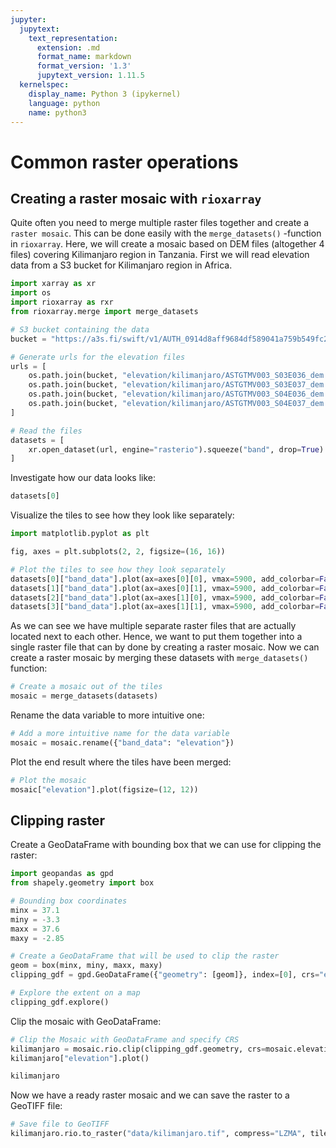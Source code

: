 ```yaml
---
jupyter:
  jupytext:
    text_representation:
      extension: .md
      format_name: markdown
      format_version: '1.3'
      jupytext_version: 1.11.5
  kernelspec:
    display_name: Python 3 (ipykernel)
    language: python
    name: python3
---
```


# Common raster operations


## Creating a raster mosaic with `rioxarray`

Quite often you need to merge multiple raster files together and create a `raster mosaic`. This can be done easily with the `merge_datasets()` -function in `rioxarray`.
Here, we will create a mosaic based on DEM files (altogether 4 files) covering Kilimanjaro region in Tanzania. First we will read elevation data from a S3 bucket for Kilimanjaro region in Africa.

```python
import xarray as xr
import os
import rioxarray as rxr
from rioxarray.merge import merge_datasets

# S3 bucket containing the data
bucket = "https://a3s.fi/swift/v1/AUTH_0914d8aff9684df589041a759b549fc2/PythonGIS"

# Generate urls for the elevation files
urls = [
    os.path.join(bucket, "elevation/kilimanjaro/ASTGTMV003_S03E036_dem.tif"),
    os.path.join(bucket, "elevation/kilimanjaro/ASTGTMV003_S03E037_dem.tif"),
    os.path.join(bucket, "elevation/kilimanjaro/ASTGTMV003_S04E036_dem.tif"),
    os.path.join(bucket, "elevation/kilimanjaro/ASTGTMV003_S04E037_dem.tif"),
]

# Read the files
datasets = [
    xr.open_dataset(url, engine="rasterio").squeeze("band", drop=True) for url in urls
]
```

Investigate how our data looks like:

```python
datasets[0]
```

Visualize the tiles to see how they look like separately:

```python
import matplotlib.pyplot as plt

fig, axes = plt.subplots(2, 2, figsize=(16, 16))

# Plot the tiles to see how they look separately
datasets[0]["band_data"].plot(ax=axes[0][0], vmax=5900, add_colorbar=False)
datasets[1]["band_data"].plot(ax=axes[0][1], vmax=5900, add_colorbar=False)
datasets[2]["band_data"].plot(ax=axes[1][0], vmax=5900, add_colorbar=False)
datasets[3]["band_data"].plot(ax=axes[1][1], vmax=5900, add_colorbar=False)
```
As we can see we have multiple separate raster files that are actually located next to each other. Hence, we want to put them together into a single raster file that can by done by creating a raster mosaic.
Now we can create a raster mosaic by merging these datasets with `merge_datasets()` function:

```python
# Create a mosaic out of the tiles
mosaic = merge_datasets(datasets)
```

Rename the data variable to more intuitive one:

```python
# Add a more intuitive name for the data variable
mosaic = mosaic.rename({"band_data": "elevation"})
```

Plot the end result where the tiles have been merged:

```python
# Plot the mosaic
mosaic["elevation"].plot(figsize=(12, 12))
```

## Clipping raster


Create a GeoDataFrame with bounding box that we can use for clipping the raster:

```python
import geopandas as gpd
from shapely.geometry import box

# Bounding box coordinates
minx = 37.1
miny = -3.3
maxx = 37.6
maxy = -2.85

# Create a GeoDataFrame that will be used to clip the raster
geom = box(minx, miny, maxx, maxy)
clipping_gdf = gpd.GeoDataFrame({"geometry": [geom]}, index=[0], crs="epsg:4326")

# Explore the extent on a map
clipping_gdf.explore()
```

Clip the mosaic with GeoDataFrame:

```python
# Clip the Mosaic with GeoDataFrame and specify CRS
kilimanjaro = mosaic.rio.clip(clipping_gdf.geometry, crs=mosaic.elevation.rio.crs)
kilimanjaro["elevation"].plot()
```

```python
kilimanjaro
```

Now we have a ready raster mosaic and we can save the raster to a GeoTIFF file:

```python
# Save file to GeoTIFF
kilimanjaro.rio.to_raster("data/kilimanjaro.tif", compress="LZMA", tiled=True)
```
